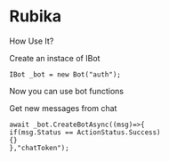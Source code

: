 # Rubika

How Use It?

Create an instace of IBot

```  
IBot _bot = new Bot("auth");
```

Now you can use bot functions

Get new messages from chat

```
await _bot.CreateBotAsync((msg)=>{
if(msg.Status == ActionStatus.Success)
{}
},"chatToken");
```


